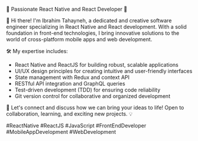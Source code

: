🚀 Passionate React Native and React Developer 🚀

👋 Hi there! I'm Ibrahim Tahayneh, a dedicated and creative software engineer specializing in React Native and React development. With a solid foundation in front-end technologies, I bring innovative solutions to the world of cross-platform mobile apps and web development.

🛠️ My expertise includes:
- React Native and ReactJS for building robust, scalable applications
- UI/UX design principles for creating intuitive and user-friendly interfaces
- State management with Redux and context API
- RESTful API integration and GraphQL queries
- Test-driven development (TDD) for ensuring code reliability
- Git version control for collaborative and organized development

🌟 Let's connect and discuss how we can bring your ideas to life! Open to collaboration, learning, and exciting new projects. 💡

#ReactNative #ReactJS #JavaScript #FrontEndDeveloper #MobileAppDevelopment #WebDevelopment
